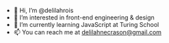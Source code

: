 - 👋 Hi, I’m @delilahrois
- 👀 I’m interested in front-end engineering & design
- 🌱 I’m currently learning JavaScript at Turing School 
- 📫 You can reach me at delilahnecrason@gmail.com

<!---
delilahrois/delilahrois is a ✨ special ✨ repository because its `README.md` (this file) appears on your GitHub profile.
You can click the Preview link to take a look at your changes.
--->
